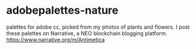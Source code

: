 # adobepalettes-nature
palettes for adobe cc, picked from my photos of plants and flowers.
I post these palettes on Narrative, a NEO blockchain blogging platform.
https://www.narrative.org/m/Antimetica
